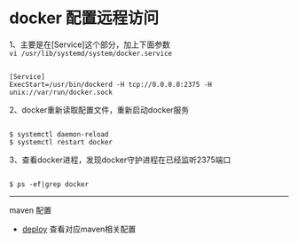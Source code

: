 # docker 配置远程访问

1、主要是在[Service]这个部分，加上下面参数  
`vi /usr/lib/systemd/system/docker.service`

<pre><code>
[Service]
ExecStart=/usr/bin/dockerd -H tcp://0.0.0.0:2375 -H unix://var/run/docker.sock
</code></pre>

2、docker重新读取配置文件，重新启动docker服务  
<pre><code>
$ systemctl daemon-reload  
$ systemctl restart docker
</code></pre>

3、查看docker进程，发现docker守护进程在已经监听2375端口  
<pre><code>
$ ps -ef|grep docker
</code></pre>

---

maven 配置
* [deploy](../linux/maven.md) 查看对应maven相关配置